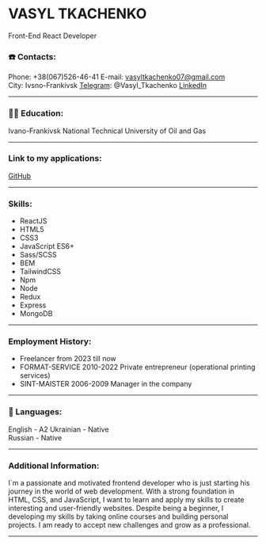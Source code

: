 # VASYL TKACHENKO

Front-End React Developer

### ☎️ Contacts:

Phone: +38(067)526-46-41 
E-mail: vasyltkachenko07@gmail.com  
City: Ivsno-Frankivsk 
[Telegram](https://t.me/Vasyl_Tkachenko): @Vasyl_Tkachenko 
[LinkedIn](https://www.linkedin.com/in/vsltkachenko)

---

### 👨‍🎓 Education:

Ivano-Frankivsk National Technical University
of Oil and Gas

---

### Link to my applications:

[GitHub](https://github.com/vsltkachenko)

---

### Skills:

- ReactJS
- HTML5
- CSS3
- JavaScript ES6+
- Sass/SCSS
- BEM
- TailwindCSS
- Npm
- Node
- Redux
- Express
- MongoDB

---

### Employment History:

- Freelancer from 2023 till now
- FORMAT-SERVICE 2010-2022
	Private entrepreneur (operational printing services)
- SINT-MAISTER 2006-2009
	Manager in the company

---

### 👅 Languages:

English - A2
Ukrainian - Native  
Russian - Native

---

### Additional Information:

I`m a passionate and motivated frontend developer who is just starting his journey in the world of web development.
With a strong foundation in HTML, CSS, and JavaScript, I want to learn and apply my skills to create interesting
and user-friendly websites. Despite being a beginner, I developing my skills by taking online courses and building
personal projects. I am ready to accept new challenges and grow as a professional.

---
